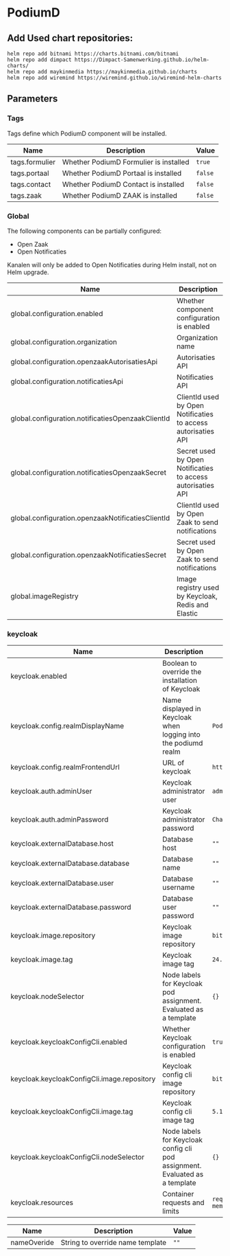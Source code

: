 # PodiumD

## Add Used chart repositories:

    helm repo add bitnami https://charts.bitnami.com/bitnami
    helm repo add dimpact https://Dimpact-Samenwerking.github.io/helm-charts/
    helm repo add maykinmedia https://maykinmedia.github.io/charts
    helm repo add wiremind https://wiremind.github.io/wiremind-helm-charts

## Parameters

### Tags

Tags define which PodiumD component will be installed.

| Name           | Description                            | Value   |
|----------------|----------------------------------------|---------|
| tags.formulier | Whether PodiumD Formulier is installed | `true`  |
| tags.portaal   | Whether PodiumD Portaal is installed   | `false` |
| tags.contact   | Whether PodiumD Contact is installed   | `false` |
| tags.zaak      | Whether PodiumD ZAAK is installed      | `false` |


### Global

The following components can be partially configured:
- Open Zaak
- Open Notificaties

Kanalen will only be added to Open Notificaties during Helm install, not on Helm upgrade.

| Name                                              | Description                                                                | Value                                              |
|---------------------------------------------------|----------------------------------------------------------------------------|----------------------------------------------------|
| global.configuration.enabled                      | Whether component configuration is enabled | `true`                                             |
| global.configuration.organization                 | Organization name                                                          | `Example gemeente`                                 |
| global.configuration.openzaakAutorisatiesApi      | Autorisaties API                                                           | `https://openzaak.example.nl/autorisaties/api/v1/` |
| global.configuration.notificatiesApi              | Notificaties API                                                           | `https://opennotificaties.example.nl/api/v1/`      |
| global.configuration.notificatiesOpenzaakClientId | ClientId used by Open Notificaties to access autorisaties API              | `notificaties`                                     |
| global.configuration.notificatiesOpenzaakSecret   | Secret used by Open Notificaties to access autorisaties API                | `notificaties-secret`                              |
| global.configuration.openzaakNotificatiesClientId | ClientId used by Open Zaak to send notifications                           | `openzaak`                                         |
| global.configuration.openzaakNotificatiesSecret   | Secret used by Open Zaak to send notifications                             | `openzaak-secret`                                  |
| global.imageRegistry                              | Image registry used by Keycloak, Redis and Elastic                         | `""`                                               | 

### keycloak

| Name                                        | Description                                                                 | Value                             |
|---------------------------------------------|-----------------------------------------------------------------------------|-----------------------------------|
| keycloak.enabled                            | Boolean to override the installation of Keycloak                            |                                   |
| keycloak.config.realmDisplayName            | Name displayed in Keycloak when logging into the podiumd realm              | `PodiumD`                         |
| keycloak.config.realmFrontendUrl            | URL of keycloak                                                             | `https://keycloak.example.nl`     |
| keycloak.auth.adminUser                     | Keycloak administrator user                                                 | `admin`                           |
| keycloak.auth.adminPassword                 | Keycloak administrator password                                             | `ChangeMeNow`                     |
| keycloak.externalDatabase.host              | Database host                                                               | `""`                              |
| keycloak.externalDatabase.database          | Database name                                                               | `""`                              |
| keycloak.externalDatabase.user              | Database username                                                           | `""`                              |
| keycloak.externalDatabase.password          | Database user password                                                      | `""`                              |
| keycloak.image.repository                   | Keycloak image repository                                                   | `bitnami/keycloak`                |
| keycloak.image.tag                          | Keycloak image tag                                                          | `24.0.5-debian-12-r0`             |
| keycloak.nodeSelector                       | Node labels for Keycloak pod assignment. Evaluated as a template            | `{}`                              |
| keycloak.keycloakConfigCli.enabled          | Whether Keycloak configuration is enabled                                   | `true`                            |
| keycloak.keycloakConfigCli.image.repository | Keycloak config cli image repository                                        | `bitnami/keycloak-config-cli`     |
| keycloak.keycloakConfigCli.image.tag        | Keycloak config cli image tag                                               | `5.12.0-debian-12-r5`             |
| keycloak.keycloakConfigCli.nodeSelector     | Node labels for Keycloak config cli pod assignment. Evaluated as a template | `{}`                              |
| keycloak.resources                          | Container requests and limits                                               | `requests: cpu:10m, memory:512Mi` |





| Name             | Description                                             | Value                                  |
|------------------|---------------------------------------------------------|----------------------------------------|
| nameOveride      | String to override name template                        | `""`                                   |
